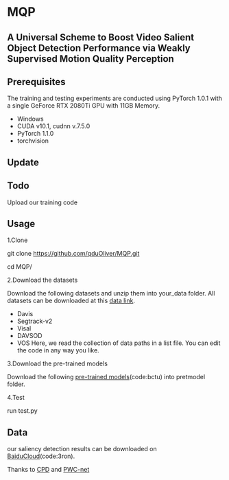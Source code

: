 # MQP
## A Universal Scheme to Boost Video Salient Object Detection Performance via Weakly Supervised Motion Quality Perception
## Prerequisites
The training and testing experiments are conducted using PyTorch 1.0.1 with a single GeForce RTX 2080Ti GPU with 11GB Memory.
* Windows
* CUDA v10.1, cudnn v.7.5.0
* PyTorch 1.1.0
* torchvision
## Update
## Todo
Upload our training code
## Usage
1.Clone

git clone https://github.com/qduOliver/MQP.git

cd MQP/

2.Download the datasets

Download the following datasets and unzip them into your_data folder.
All datasets can be downloaded at this [data link](http://dpfan.net/news/).

* Davis
* Segtrack-v2
* Visal
* DAVSOD
* VOS
Here, we read the collection of data paths in a list file. You can edit the code in any way you like.

3.Download the pre-trained models

Download the following [pre-trained models](https://pan.baidu.com/s/1pf49N8nPCkMhO0RH01eR0Q)(code:bctu) into pretmodel folder. 

4.Test

run test.py

## Data
our saliency detection results can be downloaded on [BaiduCloud](https://pan.baidu.com/s/1685nRBX8BOx-tp53iiC4NQ)(code:3ron). 


Thanks to [CPD](https://github.com/wuzhe71/CPD)  and [PWC-net](https://github.com/sniklaus/pytorch-pwc)


